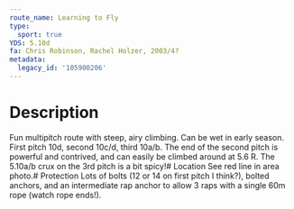 ```yaml
---
route_name: Learning to Fly
type:
  sport: true
YDS: 5.10d
fa: Chris Robinson, Rachel Holzer, 2003/4?
metadata:
  legacy_id: '105900206'
---
```

# Description
Fun multipitch route with steep, airy climbing. Can be wet in early season. First pitch 10d, second 10c/d, third 10a/b. The end of the second pitch is powerful and contrived, and can easily be climbed around at 5.6 R. The 5.10a/b crux on the 3rd pitch is a bit spicy!# Location
See red line in area photo.# Protection
Lots of bolts (12 or 14 on first pitch I think?), bolted anchors, and an intermediate rap anchor to allow 3 raps with a single 60m rope (watch rope ends!).